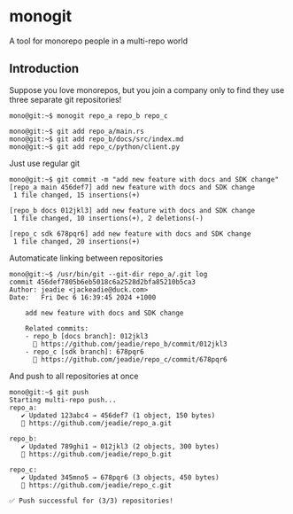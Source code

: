# monogit
A tool for monorepo people in a multi-repo world

## Introduction
Suppose you love monorepos, but you join a company only to find they use three separate git repositories!

```console
mono@git:~$ monogit repo_a repo_b repo_c

mono@git:~$ git add repo_a/main.rs
mono@git:~$ git add repo_b/docs/src/index.md
mono@git:~$ git add repo_c/python/client.py
```


Just use regular git
```console
mono@git:~$ git commit -m "add new feature with docs and SDK change"
[repo_a main 456def7] add new feature with docs and SDK change
 1 file changed, 15 insertions(+)

[repo_b docs 012jkl3] add new feature with docs and SDK change
 1 file changed, 10 insertions(+), 2 deletions(-)

[repo_c sdk 678pqr6] add new feature with docs and SDK change
 1 file changed, 20 insertions(+)
```

Automaticate linking between repositories
```console
mono@git:~$ /usr/bin/git --git-dir repo_a/.git log
commit 456def7805b6eb5018c6a2528d2bfa85210b5ca3
Author: jeadie <jackeadie@duck.com>
Date:   Fri Dec 6 16:39:45 2024 +1000

    add new feature with docs and SDK change

    Related commits:
    - repo_b [docs branch]: 012jkl3
      🔗 https://github.com/jeadie/repo_b/commit/012jkl3
    - repo_c [sdk branch]: 678pqr6
      🔗 https://github.com/jeadie/repo_c/commit/678pqr6
```

And push to all repositories at once
```console
mono@git:~$ git push
Starting multi-repo push...
repo_a:
   ✔ Updated 123abc4 → 456def7 (1 object, 150 bytes)
   🔗 https://github.com/jeadie/repo_a.git

repo_b:
   ✔ Updated 789ghi1 → 012jkl3 (2 objects, 300 bytes)
   🔗 https://github.com/jeadie/repo_b.git

repo_c:
   ✔ Updated 345mno5 → 678pqr6 (3 objects, 450 bytes)
   🔗 https://github.com/jeadie/repo_c.git

✅ Push successful for (3/3) repositories!
```
